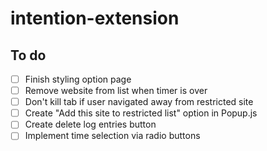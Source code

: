 # intention-extension

## To do

- [ ] Finish styling option page
- [ ] Remove website from list when timer is over
- [ ] Don't kill tab if user navigated away from restricted site
- [ ] Create "Add this site to restricted list" option in Popup.js
- [ ] Create delete log entries button
- [ ] Implement time selection via radio buttons
